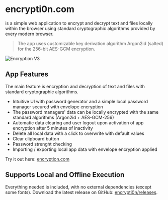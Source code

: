 # encrypti0n.com

is a simple web application to encrypt and decrypt text and files locally within the browser using standard cryptographic algorithms provided by every modern browser.

> The app uses customizable key derivation algorithm Argon2id (salted) for the 256-bit AES-GCM encryption.

![Encryption V3](https://mqxym.de/assets/encrypti0n-v3.png)
  
## App Features

The main feature is encryption and decryption of text and files with standard cryptographic algorithms.

- Intuitive UI with password generator and a simple local password manager secured with envelope encryption
- The password managers' data can be locally encrypted with the same standard algorithms (Argon2id + AES-GCM-256)
- Automatic data clearing and user logout upon activation of app encryption after 5 minutes of inactivity
- Delete all local data with a click to overwrite with default values
- Clear clipboard button
- Password strenght checking
- Importing / exporting local app data with envelope encryption applied

Try it out here: [encryption.com](https://encrypti0n.com)

## Supports Local and Offline Execution

Everything needed is included, with no external dependencies (except some fonts). Download the latest release on GitHub: [encrypti0n/releases](https://github.com/mqxym/encrypti0n/releases).
